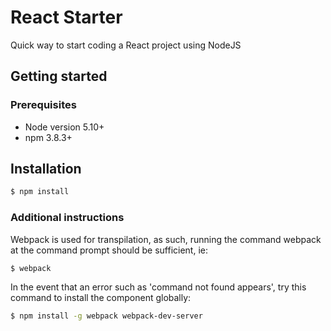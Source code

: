 # React Starter

Quick way to start coding a React project using NodeJS
## Getting started
### Prerequisites
- Node version 5.10+
- npm 3.8.3+

## Installation
```sh
$ npm install
```

### Additional instructions
Webpack is used for transpilation, as such, running the command webpack at the command prompt should be sufficient, ie:
```sh
$ webpack
```

In the event that an error such as 'command not found appears', try this command to install the component globally:
```sh
$ npm install -g webpack webpack-dev-server
```
